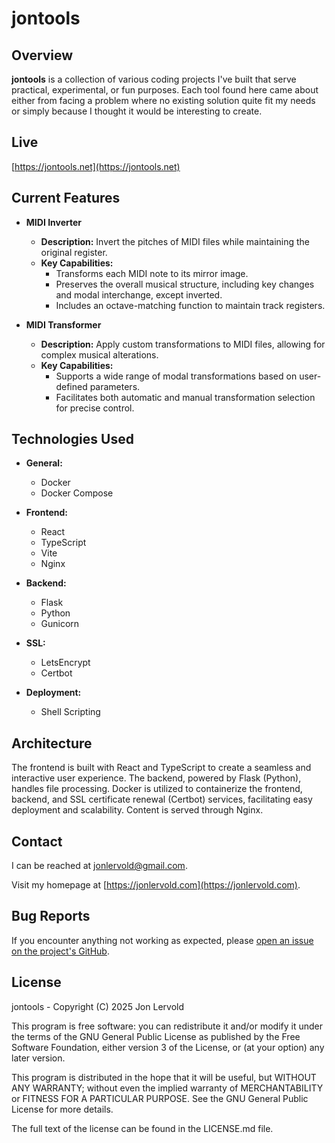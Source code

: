 # jontools

## Overview

**jontools** is a collection of various coding projects I've built that serve practical, experimental, or fun purposes.
Each tool found here came about either from facing a problem where no existing solution quite fit my needs or simply
because I thought it would be interesting to create.

## Live

[https://jontools.net](https://jontools.net)

## Current Features

- **MIDI Inverter**
  - **Description:** Invert the pitches of MIDI files while maintaining the original register.
  - **Key Capabilities:**
    - Transforms each MIDI note to its mirror image.
    - Preserves the overall musical structure, including key changes and modal interchange, except inverted.
    - Includes an octave-matching function to maintain track registers.

- **MIDI Transformer**
  - **Description:** Apply custom transformations to MIDI files, allowing for complex musical alterations.
  - **Key Capabilities:**
    - Supports a wide range of modal transformations based on user-defined parameters.
    - Facilitates both automatic and manual transformation selection for precise control.

## Technologies Used

- **General:**
  - Docker
  - Docker Compose

- **Frontend:**
  - React
  - TypeScript
  - Vite
  - Nginx

- **Backend:**
  - Flask
  - Python
  - Gunicorn

- **SSL:**
  - LetsEncrypt
  - Certbot

- **Deployment:**
  - Shell Scripting

## Architecture

The frontend is built with React and TypeScript to create a seamless and interactive user experience. The backend,
powered by Flask (Python), handles file processing. Docker is utilized to containerize the frontend, backend, and SSL
certificate renewal (Certbot) services, facilitating easy deployment and scalability. Content is served through Nginx.

## Contact

I can be reached at [jonlervold@gmail.com](mailto:jonlervold@gmail.com).

Visit my homepage at [https://jonlervold.com](https://jonlervold.com).

## Bug Reports

If you encounter anything not working as expected, please
[open an issue on the project's GitHub](https://github.com/jonlervold/jontools).

## License

jontools - Copyright (C) 2025 Jon Lervold

This program is free software: you can redistribute it and/or modify
it under the terms of the GNU General Public License as published by
the Free Software Foundation, either version 3 of the License, or
(at your option) any later version.

This program is distributed in the hope that it will be useful,
but WITHOUT ANY WARRANTY; without even the implied warranty of
MERCHANTABILITY or FITNESS FOR A PARTICULAR PURPOSE. See the
GNU General Public License for more details.

The full text of the license can be found in the LICENSE.md file.
